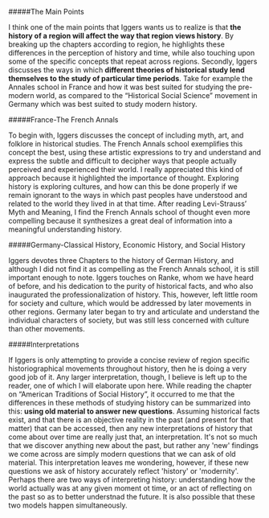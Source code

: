 #####The Main Points

I think one of the main points that Iggers wants us to realize is that **the history of a region will affect the way that region views history**. By breaking up the chapters according to region, he highlights these differences in the perception of history and time, while also touching upon some of the specific concepts that repeat across regions. Secondly, Iggers discusses the ways in which **different theories of historical study lend themselves to the study of particular time periods**. Take for example the Annales school in France and how it was best suited for studying the pre-modern world, as compared to the “Historical Social Science” movement in Germany which was best suited to study modern history. 

#####France-The French Annals

To begin with, Iggers discusses the concept of including myth, art, and folklore in historical studies. The French Annals school exemplifies this concept the best, using these artistic expressions to try and understand and express the subtle and difficult to decipher ways that people actually perceived and experienced their world. I really appreciated this kind of approach because it highlighted the importance of thought. Exploring history is exploring cultures, and how can this be done properly if we remain ignorant to the ways in which past peoples have understood and related to the world they lived in at that time. After reading Levi-Strauss’ Myth and Meaning, I find the French Annals school of thought even more compelling because it synthesizes a great deal of information into a meaningful understanding history. 

#####Germany-Classical History, Economic History, and Social History

Iggers devotes three Chapters to the history of German History, and although I did not find it as compelling as the French Annals school, it is still important enough to note. Iggers touches on Ranke, whom we have heard of before, and his dedication to the purity of historical facts, and who also inaugurated the professionalization of history. This, however, left little room for society and culture, which would be addressed by later movements in other regions. Germany later began to try and articulate and understand the individual characters of society, but was still less concerned with culture than other movements.  

#####Interpretations 

If Iggers is only attempting to provide a concise review of region specific historiographical movements throughout history, then he is doing a very good job of it. Any larger interpretation, though, I believe is left up to the reader, one of which I will elaborate upon here. While reading the chapter on “American Traditions of Social History”, it occurred to me that the differences in these methods of studying history can be summarized into this: **using old material to answer new questions**. Assuming historical facts exist, and that there is an objective reality in the past (and present for that matter) that can be accessed, then any new interpretations of history that come about over time are really just that, an interpretation. It's not so much that we discover anything new about the past, but rather any 'new' findings we come across are simply modern questions that we can ask of old material. This interpretation leaves me wondering, however, if these new questions we ask of history accurately reflect 'history' or 'modernity'. Perhaps there are two ways of interpreting history: understanding how the world actually was at any given moment ot time, or an act of reflecting on the past so as to better understnad the future. It is also possible that these two models happen simultaneously. 
